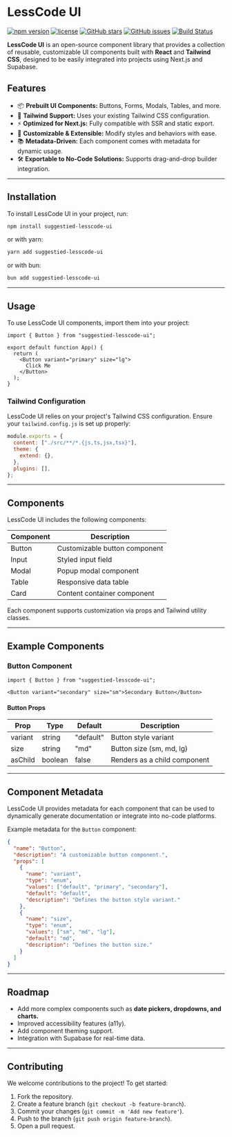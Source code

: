 # LessCode UI

[![npm version](https://img.shields.io/npm/v/suggestied-lesscode-ui?style=flat-square)](https://www.npmjs.com/package/suggestied-lesscode-ui)
[![license](https://img.shields.io/github/license/suggestied/lesscode?style=flat-square)](LICENSE)
[![GitHub stars](https://img.shields.io/github/stars/suggestied/lesscode?style=flat-square)](https://github.com/suggestied/lesscode/stargazers)
[![GitHub issues](https://img.shields.io/github/issues/suggestied/lesscode?style=flat-square)](https://github.com/suggestied/lesscode/issues)
[![Build Status](https://img.shields.io/github/actions/workflow/status/suggestied/lesscode/generate-metadata.yml?style=flat-square)](https://github.com/suggestied/lesscode/actions)

**LessCode UI** is an open-source component library that provides a collection of reusable, customizable UI components built with **React** and **Tailwind CSS**, designed to be easily integrated into projects using Next.js and Supabase.

## Features

- 📦 **Prebuilt UI Components:** Buttons, Forms, Modals, Tables, and more.
- 🎨 **Tailwind Support:** Uses your existing Tailwind CSS configuration.
- ⚡ **Optimized for Next.js:** Fully compatible with SSR and static export.
- 🔄 **Customizable & Extensible:** Modify styles and behaviors with ease.
- 📚 **Metadata-Driven:** Each component comes with metadata for dynamic usage.
- 🛠 **Exportable to No-Code Solutions:** Supports drag-and-drop builder integration.

---

## Installation

To install LessCode UI in your project, run:

```bash
npm install suggestied-lesscode-ui
```

or with yarn:

```bash
yarn add suggestied-lesscode-ui
```

or with bun:

```bash
bun add suggestied-lesscode-ui
```

---

## Usage

To use LessCode UI components, import them into your project:

```tsx
import { Button } from "suggestied-lesscode-ui";

export default function App() {
  return (
    <Button variant="primary" size="lg">
      Click Me
    </Button>
  );
}
```

### Tailwind Configuration

LessCode UI relies on your project's Tailwind CSS configuration. Ensure your `tailwind.config.js` is set up properly:

```js
module.exports = {
  content: ["./src/**/*.{js,ts,jsx,tsx}"],
  theme: {
    extend: {},
  },
  plugins: [],
};
```

---

## Components

LessCode UI includes the following components:

| Component | Description                    |
|-----------|--------------------------------|
| Button    | Customizable button component  |
| Input     | Styled input field             |
| Modal     | Popup modal component          |
| Table     | Responsive data table          |
| Card      | Content container component    |

Each component supports customization via props and Tailwind utility classes.

---

## Example Components

### Button Component

```tsx
import { Button } from "suggestied-lesscode-ui";

<Button variant="secondary" size="sm">Secondary Button</Button>
```

#### Button Props

| Prop    | Type    | Default   | Description                  |
|---------|---------|-----------|------------------------------|
| variant | string  | "default" | Button style variant         |
| size    | string  | "md"       | Button size (sm, md, lg)      |
| asChild | boolean | false     | Renders as a child component |

---

## Component Metadata

LessCode UI provides metadata for each component that can be used to dynamically generate documentation or integrate into no-code platforms.

Example metadata for the `Button` component:

```json
{
  "name": "Button",
  "description": "A customizable button component.",
  "props": [
    {
      "name": "variant",
      "type": "enum",
      "values": ["default", "primary", "secondary"],
      "default": "default",
      "description": "Defines the button style variant."
    },
    {
      "name": "size",
      "type": "enum",
      "values": ["sm", "md", "lg"],
      "default": "md",
      "description": "Defines the button size."
    }
  ]
}
```

---

## Roadmap

- Add more complex components such as **date pickers, dropdowns, and charts.**
- Improved accessibility features (a11y).
- Add component theming support.
- Integration with Supabase for real-time data.

---

## Contributing

We welcome contributions to the project! To get started:

1. Fork the repository.
2. Create a feature branch (`git checkout -b feature-branch`).
3. Commit your changes (`git commit -m 'Add new feature'`).
4. Push to the branch (`git push origin feature-branch`).
5. Open a pull request.